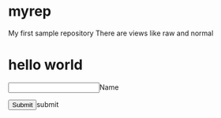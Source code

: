 # myrep
My first sample repository 
There are views like raw and normal 
<h1>hello world </h1>
<input type =text/>Name</input >
<p>
<input type =submit>submit</input>
</p>
